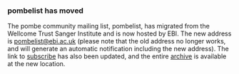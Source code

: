 ### pombelist has moved

The pombe community mailing list, pombelist, has migrated from the
Wellcome Trust Sanger Institute and is now hosted by EBI. The new
address is <pombelist@ebi.ac.uk> (please note that the old address no
longer works, and will generate an automatic notification including the
new address). The link to
[subscribe](http://listserver.ebi.ac.uk/mailman/listinfo/pombelist) has
also been updated, and the entire
[archive](http://listserver.ebi.ac.uk/mailman/private/pombelist/) is
available at the new location.
